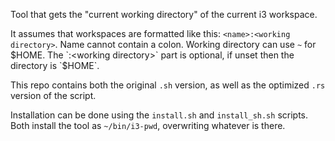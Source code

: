 Tool that gets the "current working directory" of the current i3 workspace.

It assumes that workspaces are formatted like this: `<name>:<working directory>`. Name cannot contain a colon. Working directory can use `~` for $HOME. The `:<working directory>` part is optional, if unset then the directory is `$HOME`.

This repo contains both the original `.sh` version, as well as the optimized `.rs` version of the script.

Installation can be done using the `install.sh` and `install_sh.sh` scripts. Both install the tool as `~/bin/i3-pwd`, overwriting whatever is there.

